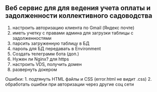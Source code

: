 ## Веб сервис для для ведения учета оплаты и задолженности коллективного садоводства

1. настроить авторизацию клиента по Gmail (Яндекс почте)
2. иметь учетку с правами админа для загрузки таблицы с задолженностями
3. парсить загруженную таблицу в БД
4. пароль для БД передавать в Environment
5. Создать телеграмм бота (доп.)
6. Нужен ли Nginx? для https
7. настроить VDS, получить домен
8. развернуть докером


Ошибки:
    1. подтянуть HTML файлы и CSS (error.html не видит .css)
    2. обработать ошибки при авторизации через другие соц сети